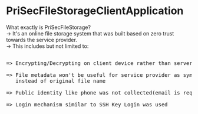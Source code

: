 # PriSecFileStorageClientApplication

What exactly is PriSecFileStorage?
  <br>-> It's an online file storage system that was built based on zero trust towards the service provider.
  <br>-> This includes but not limited to:
<pre>
    <br>=> Encrypting/Decrypting on client device rather than server
    <br>=> File metadata won't be useful for service provider as symmetric encryption encrypted file content and a random file name was sent 
   instead of original file name
    <br>=> Public identity like phone was not collected(email is required by PayPal)
    <br>=> Login mechanism similar to SSH Key Login was used
</pre>
